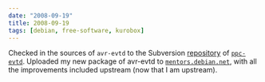 ```yaml
---
date: "2008-09-19"
title: 2008-09-19
tags: [debian, free-software, kurobox]
---
```

Checked in the sources of `avr-evtd` to the Subversion
[repository](http://ppc-evtd.svn.sourceforge.net/viewvc/ppc-evtd/avr-evtd/)
of [`ppc-evtd`](http://sf.net/projects/ppc-evtd). Uploaded my new
package of avr-evtd to
[`mentors.debian.net`](http://mentors.debian.net/), with all the
improvements included upstream (now that I am upstream).


